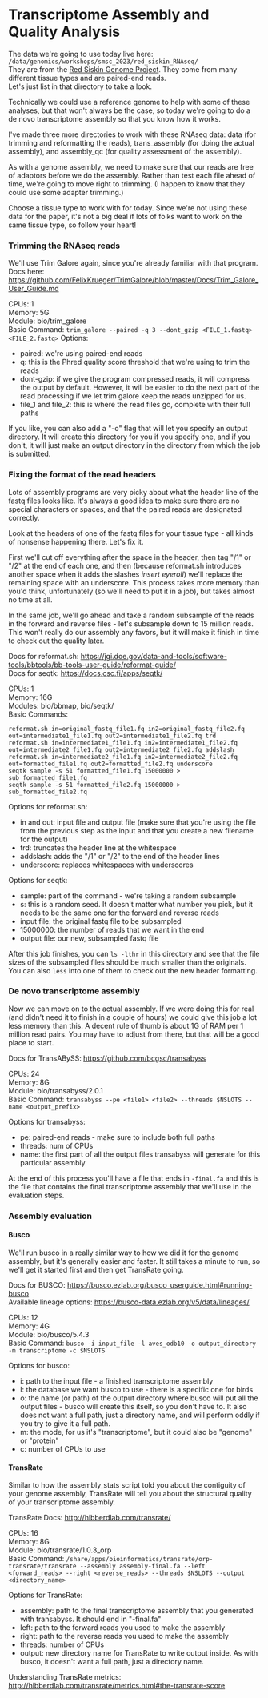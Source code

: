 # Transcriptome Assembly and Quality Analysis

The data we're going to use today live here: `/data/genomics/workshops/smsc_2023/red_siskin_RNAseq/`  
They are from the [Red Siskin Genome Project](https://www.braunlab.umd.edu/red-siskin-conservation/). They come from many different tissue types and are paired-end reads.  
Let's just list in that directory to take a look.  

Technically we could use a reference genome to help with some of these analyses, but that won't always be the case, so today we're going to do a de novo transcriptome assembly so that you know how it works.  

I've made three more directories to work with these RNAseq data: data (for trimming and reformatting the reads), trans_assembly (for doing the actual assembly), and assembly_qc (for quality assessment of the assembly).  



As with a genome assembly, we need to make sure that our reads are free of adaptors before we do the assembly. Rather than test each file ahead of time, we're going to move right to trimming. (I happen to know that they could use some adapter trimming.)  

Choose a tissue type to work with for today. Since we're not using these data for the paper, it's not a big deal if lots of folks want to work on the same tissue type, so follow your heart!  


### Trimming the RNAseq reads  

We'll use Trim Galore again, since you're already familiar with that program.  
Docs here: https://github.com/FelixKrueger/TrimGalore/blob/master/Docs/Trim_Galore_User_Guide.md 

CPUs: 1  
Memory: 5G  
Module: bio/trim_galore   
Basic Command: `trim_galore --paired -q 3 --dont_gzip <FILE_1.fastq> <FILE_2.fastq>` 
Options:
- paired: we're using paired-end reads  
- q: this is the Phred quality score threshold that we're using to trim the reads  
- dont-gzip: if we give the program compressed reads, it will compress the output by default. However, it will be easier to do the next part of the read processing if we let trim galore keep the reads unzipped for us.  
- file_1 and file_2: this is where the read files go, complete with their full paths   

If you like, you can also add a "-o" flag that will let you specify an output directory. It will create this directory for you if you specify one, and if you don't, it will just make an output directory in the directory from which the job is submitted.  


### Fixing the format of the read headers  

Lots of assembly programs are very picky about what the header line of the fastq files looks like. It's always a good idea to make sure there are no special characters or spaces, and that the paired reads are designated correctly.  

Look at the headers of one of the fastq files for your tissue type - all kinds of nonsense happening there. Let's fix it.  

First we'll cut off everything after the space in the header, then tag "/1" or "/2" at the end of each one, and then (because reformat.sh introduces another space when it adds the slashes *insert eyeroll*) we'll replace the remaining space with an underscore. This process takes more memory than you'd think, unfortunately (so we'll need to put it in a job), but takes almost no time at all.  

In the same job, we'll go ahead and take a random subsample of the reads in the forward and reverse files - let's subsample down to 15 million reads. This won't really do our assembly any favors, but it will make it finish in time to check out the quality later.  

Docs for reformat.sh: https://jgi.doe.gov/data-and-tools/software-tools/bbtools/bb-tools-user-guide/reformat-guide/   
Docs for seqtk: https://docs.csc.fi/apps/seqtk/  

CPUs: 1  
Memory: 16G  
Modules: bio/bbmap, bio/seqtk/  
Basic Commands:  
```  
reformat.sh in=original_fastq_file1.fq in2=original_fastq_file2.fq out=intermediate1_file1.fq out2=intermediate1_file2.fq trd  
reformat.sh in=intermediate1_file1.fq in2=intermediate1_file2.fq out=intermediate2_file1.fq out2=intermediate2_file2.fq addslash  
reformat.sh in=intermediate2_file1.fq in2=intermediate2_file2.fq out=formatted_file1.fq out2=formatted_file2.fq underscore  
seqtk sample -s 51 formatted_file1.fq 15000000 > sub_formatted_file1.fq  
seqtk sample -s 51 formatted_file2.fq 15000000 > sub_formatted_file2.fq  
```  
Options for reformat.sh:  
- in and out: input file and output file (make sure that you're using the file from the previous step as the input and that you create a new filename for the output)  
- trd: truncates the header line at the whitespace  
- addslash: adds the "/1" or "/2" to the end of the header lines  
- underscore: replaces whitespaces with underscores  

Options for seqtk:  
- sample: part of the command - we're taking a random subsample  
- s: this is a random seed. It doesn't matter what number you pick, but it needs to be the same one for the forward and reverse reads  
- input file: the original fastq file to be subsampled  
- 15000000: the number of reads that we want in the end  
- output file: our new, subsampled fastq file  

After this job finishes, you can `ls -lthr` in this directory and see that the file sizes of the subsampled files should be much smaller than the originals. You can also `less` into one of them to check out the new header formatting.  


### De novo transcriptome assembly  

Now we can move on to the actual assembly. If we were doing this for real (and didn't need it to finish in a couple of hours) we could give this job a lot less memory than this. A decent rule of thumb is about 1G of RAM per 1 million read pairs. You may have to adjust from there, but that will be a good place to start.  

Docs for TransABySS: https://github.com/bcgsc/transabyss  

CPUs: 24  
Memory: 8G  
Module: bio/transabyss/2.0.1  
Basic Command: `transabyss --pe <file1> <file2> --threads $NSLOTS --name <output_prefix>`  

Options for transabyss:  
- pe: paired-end reads - make sure to include both full paths  
- threads: num of CPUs  
- name: the first part of all the output files transabyss will generate for this particular assembly  

At the end of this process you'll have a file that ends in `-final.fa` and this is the file that contains the final transcriptome assembly that we'll use in the evaluation steps.  


### Assembly evaluation  

#### Busco

We'll run busco in a really similar way to how we did it for the genome assembly, but it's generally easier and faster. It still takes a minute to run, so we'll get it started first and then get TransRate going.  

Docs for BUSCO: https://busco.ezlab.org/busco_userguide.html#running-busco  
Available lineage options: https://busco-data.ezlab.org/v5/data/lineages/  

CPUs: 12  
Memory: 4G  
Module: bio/busco/5.4.3  
Basic Command: `busco -i input_file -l aves_odb10 -o output_directory -m transcriptome -c $NSLOTS`  

Options for busco:  
- i: path to the input file - a finished transcriptome assembly  
- l: the database we want busco to use - there is a specific one for birds  
- o: the name (or path) of the output directory where busco will put all the output files - busco will create this itself, so you don't have to. It also does not want a full path, just a directory name, and will perform oddly if you try to give it a full path.  
- m: the mode, for us it's "transcriptome", but it could also be "genome" or "protein"  
- c: number of CPUs to use  


#### TransRate  

Similar to how the assembly_stats script told you about the contiguity of your genome assembly, TransRate will tell you about the structural quality of your transcriptome assembly.  

TransRate Docs: http://hibberdlab.com/transrate/  

CPUs: 16  
Memory: 8G  
Module: bio/transrate/1.0.3_orp  
Basic Command: `/share/apps/bioinformatics/transrate/orp-transrate/transrate --assembly assembly-final.fa --left <forward_reads> --right <reverse_reads> --threads $NSLOTS --output <directory_name>`  

Options for TransRate:  
- assembly: path to the final transcriptome assembly that you generated with transabyss. It should end in "-final.fa"  
- left: path to the forward reads you used to make the assembly  
- right: path to the reverse reads you used to make the assembly  
- threads: number of CPUs  
- output: new directory name for TransRate to write output inside. As with busco, it doesn't want a full path, just a directory name.  

Understanding TransRate metrics: http://hibberdlab.com/transrate/metrics.html#the-transrate-score  


